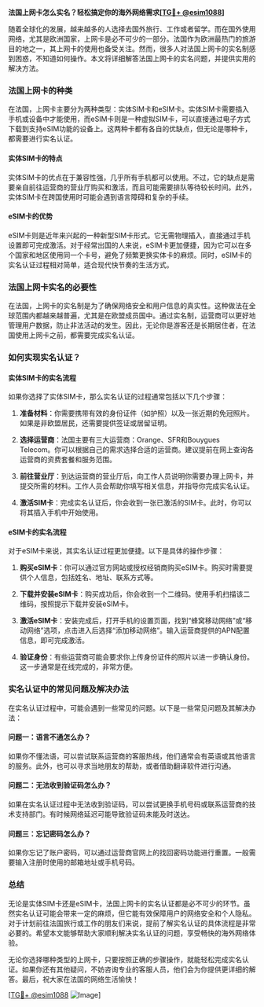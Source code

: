 **法国上网卡怎么实名？轻松搞定你的海外网络需求[[TG💪+ @esim1088](https://t.me/s/esim1088)]**

随着全球化的发展，越来越多的人选择去国外旅行、工作或者留学。而在国外使用网络，尤其是欧洲国家，上网卡是必不可少的一部分。法国作为欧洲最热门的旅游目的地之一，其上网卡的使用也备受关注。然而，很多人对法国上网卡的实名制感到困惑，不知道如何操作。本文将详细解答法国上网卡的实名问题，并提供实用的解决方法。

### 法国上网卡的种类

在法国，上网卡主要分为两种类型：实体SIM卡和eSIM卡。实体SIM卡需要插入手机或设备中才能使用，而eSIM卡则是一种虚拟SIM卡，可以直接通过电子方式下载到支持eSIM功能的设备上。这两种卡都有各自的优缺点，但无论是哪种卡，都需要进行实名认证。

#### 实体SIM卡的特点
实体SIM卡的优点在于兼容性强，几乎所有手机都可以使用。不过，它的缺点是需要亲自前往运营商的营业厅购买和激活，而且可能需要排队等待较长时间。此外，实体SIM卡在跨国使用时可能会遇到语言障碍和复杂的手续。

#### eSIM卡的优势
eSIM卡则是近年来兴起的一种新型SIM卡形式。它无需物理插入，直接通过手机设置即可完成激活。对于经常出国的人来说，eSIM卡更加便捷，因为它可以在多个国家和地区使用同一个卡号，避免了频繁更换实体卡的麻烦。同时，eSIM卡的实名认证过程相对简单，适合现代快节奏的生活方式。

### 法国上网卡实名的必要性

在法国，上网卡的实名制是为了确保网络安全和用户信息的真实性。这种做法在全球范围内都越来越普遍，尤其是在欧盟成员国中。通过实名制，运营商可以更好地管理用户数据，防止非法活动的发生。因此，无论你是游客还是长期居住者，在法国使用上网卡之前，都需要完成实名认证。

### 如何实现实名认证？

#### 实体SIM卡的实名流程
如果你选择了实体SIM卡，那么实名认证的过程通常包括以下几个步骤：

1. **准备材料**：你需要携带有效的身份证件（如护照）以及一张近期的免冠照片。如果是非欧盟居民，还需要提供签证或居留证明。
   
2. **选择运营商**：法国主要有三大运营商：Orange、SFR和Bouygues Telecom。你可以根据自己的需求选择合适的运营商。建议提前在网上查询各运营商的资费套餐和服务范围。

3. **前往营业厅**：到达运营商的营业厅后，向工作人员说明你需要办理上网卡，并提交所需的材料。工作人员会帮助你填写相关信息，并指导你完成实名认证。

4. **激活SIM卡**：完成实名认证后，你会收到一张已激活的SIM卡。此时，你可以将其插入手机中开始使用。

#### eSIM卡的实名流程
对于eSIM卡来说，其实名认证过程更加便捷。以下是具体的操作步骤：

1. **购买eSIM卡**：你可以通过官方网站或授权经销商购买eSIM卡。购买时需要提供个人信息，包括姓名、地址、联系方式等。

2. **下载并安装eSIM卡**：购买成功后，你会收到一个二维码。使用手机扫描该二维码，按照提示下载并安装eSIM卡。

3. **激活eSIM卡**：安装完成后，打开手机的设置页面，找到“蜂窝移动网络”或“移动网络”选项，点击进入后选择“添加移动网络”。输入运营商提供的APN配置信息，即可完成激活。

4. **验证身份**：有些运营商可能会要求你上传身份证件的照片以进一步确认身份。这一步通常是在线完成的，非常方便。

### 实名认证中的常见问题及解决办法

在实名认证过程中，可能会遇到一些常见的问题。以下是一些常见问题及其解决办法：

#### 问题一：语言不通怎么办？
如果你不懂法语，可以尝试联系运营商的客服热线，他们通常会有英语或其他语言的服务。此外，也可以寻求当地朋友的帮助，或者借助翻译软件进行沟通。

#### 问题二：无法收到验证码怎么办？
如果在实名认证过程中无法收到验证码，可以尝试更换手机号码或联系运营商的技术支持部门。有时候网络延迟可能导致验证码未能及时送达。

#### 问题三：忘记密码怎么办？
如果你忘记了账户密码，可以通过运营商官网上的找回密码功能进行重置。一般需要输入注册时使用的邮箱地址或手机号码。

### 总结

无论是实体SIM卡还是eSIM卡，法国上网卡的实名认证都是必不可少的环节。虽然实名认证可能会带来一定的麻烦，但它能有效保障用户的网络安全和个人隐私。对于计划前往法国旅行或工作的朋友们来说，提前了解实名认证的具体流程是非常必要的。希望本文能够帮助大家顺利解决实名认证的问题，享受畅快的海外网络体验。

无论你选择哪种类型的上网卡，只要按照正确的步骤操作，就能轻松完成实名认证。如果你还有其他疑问，不妨咨询专业的客服人员，他们会为你提供更详细的解答。最后，祝大家在法国的网络生活愉快！

[[TG💪+ @esim1088](https://t.me/s/esim1088) ![Image](https://i.postimg.cc/4NQfJmqS/Snipaste-2025-05-13-00-14-12.png)]